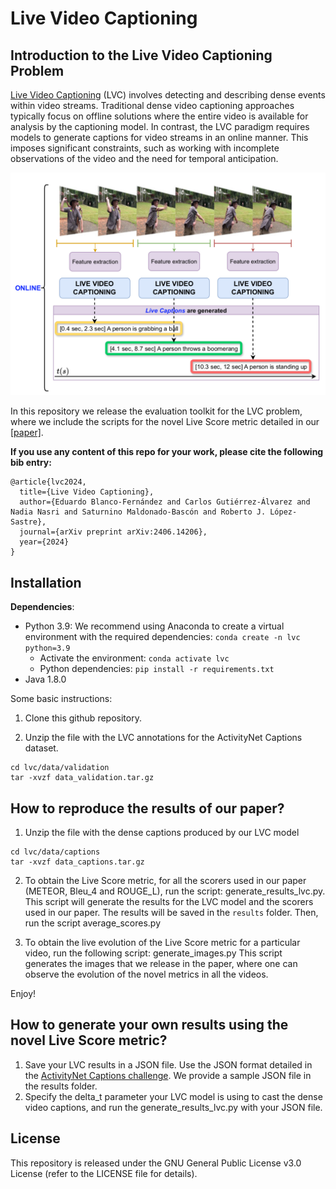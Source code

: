 # Live Video Captioning

## Introduction to the Live Video Captioning Problem
[Live Video Captioning](https://paperswithcode.com/task/live-video-captioning) (LVC) involves detecting and describing dense events within video streams. 
Traditional dense video captioning approaches typically focus on offline solutions where the entire video is available for analysis by the captioning model. 
In contrast, the LVC paradigm requires models to generate captions for video streams in an online manner. 
This imposes significant constraints, such as working with incomplete observations of the video and the need for temporal anticipation.

<p align="center">
<img src="./resources/lvc.png"  width="800px">
</p>

In this repository we release the evaluation toolkit for the LVC problem, where we include the scripts for the novel Live Score metric detailed in our <a href="https://arxiv.org/abs/2406.14206"> [paper]</a>.

**If you use any content of this repo for your work, please cite the following bib entry:**

    @article{lvc2024,
      title={Live Video Captioning},
      author={Eduardo Blanco-Fernández and Carlos Gutiérrez-Álvarez and Nadia Nasri and Saturnino Maldonado-Bascón and Roberto J. López-Sastre},
      journal={arXiv preprint arXiv:2406.14206},
      year={2024}
    }



## Installation

**Dependencies**: 
- Python 3.9: We recommend using Anaconda to create a virtual environment with the required dependencies: `conda create -n lvc python=3.9`
  - Activate the environment: `conda activate lvc`
  - Python dependencies: `pip install -r requirements.txt`
- Java 1.8.0

Some basic instructions:
1. Clone this github repository.

2. Unzip the file with the LVC annotations for the ActivityNet Captions dataset.

```
cd lvc/data/validation
tar -xvzf data_validation.tar.gz 
```


## How to reproduce the results of our paper?

1. Unzip the file with the dense captions produced by our LVC model
```
cd lvc/data/captions
tar -xvzf data_captions.tar.gz 
```
2. To obtain the Live Score metric, for all the scorers used in our paper (METEOR, Bleu_4 and ROUGE_L), run the script: generate_results_lvc.py. This script will generate the results for the LVC model and the scorers used in our paper. The results will be saved in the `results` folder. Then, run the script average_scores.py


3. To obtain the live evolution of the Live Score metric for a particular video, run the following script: generate_images.py This script generates the images that we release in the paper, where one can observe the evolution of the novel metrics in all the videos.

Enjoy!

## How to generate your own results using the novel Live Score metric?

1. Save your LVC results in a JSON file. Use the JSON format detailed in the [ActivityNet Captions challenge](https://activity-net.org/challenges/2022/tasks/anet_captioning.html). We provide a sample JSON file in the results folder.
2. Specify the delta_t parameter your LVC model is using to cast the dense video captions, and run the generate_results_lvc.py with your JSON file.


## License

This repository is released under the GNU General Public License v3.0 License (refer to the LICENSE file for details).
